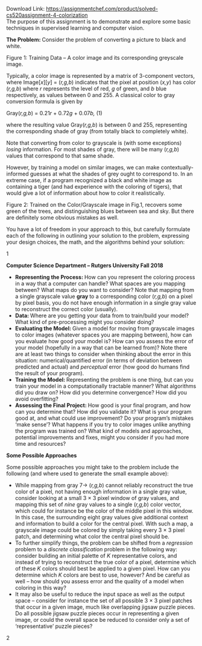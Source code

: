 Download Link: https://assignmentchef.com/product/solved-cs520assignment-4-colorization
<br>
The purpose of this assignment is to demonstrate and explore some basic techniques in supervised learning and computer vision.

<strong>The Problem: </strong>Consider the problem of converting a picture to black and white.

Figure 1: Training Data – A color image and its corresponding greyscale image.

Typically, a color image is represented by a matrix of 3-component vectors, where Image[<em>x</em>][<em>y</em>] = (<em>r,g,b</em>) indicates that the pixel at position (<em>x,y</em>) has color (<em>r,g,b</em>) where <em>r </em>represents the level of red, <em>g </em>of green, and <em>b </em>blue respectively, as values between 0 and 255. A classical color to gray conversion formula is given by

Gray(<em>r,g,b</em>) = 0<em>.</em>21<em>r </em>+ 0<em>.</em>72<em>g </em>+ 0<em>.</em>07<em>b,                                </em>(1)

where the resulting value Gray(<em>r,g,b</em>) is between 0 and 255, representing the corresponding shade of gray (from totally black to completely white).

Note that converting from color to grayscale is (with some exceptions) <em>losing </em>information. For most shades of gray, there will be many (<em>r,g,b</em>) values that correspond to that same shade.

However, by training a model on similar images, we can make contextually-informed guesses at what the shades of grey ought to correspond to. In an extreme case, if a program recognized a black and white image as containing a tiger (and had experience with the coloring of tigers), that would give a lot of information about how to color it realistically.

Figure 2: Trained on the Color/Grayscale image in Fig.1, recovers some green of the trees, and distinguishing blues between sea and sky. But there are definitely some obvious mistakes as well.

You have a lot of freedom in your approach to this, but carefully formulate each of the following in outlining your solution to the problem, expressing your design choices, the math, and the algorithms behind your solution:

1

<strong>Computer Science Department – Rutgers University                                                          Fall 2018</strong>

<ul>

 <li><strong>Representing the Process: </strong>How can you represent the coloring process in a way that a computer can handle? What spaces are you mapping between? What maps do you want to consider? Note that mapping from a single grayscale value <strong>gray </strong>to a corresponding color (<em>r,g,b</em>) on a pixel by pixel basis, you do not have enough information in a single gray value to reconstruct the correct color (usually).</li>

 <li><strong>Data: </strong>Where are you getting your data from to train/build your model? What kind of pre-processing might you consider doing?</li>

 <li><strong>Evaluating the Model: </strong>Given a model for moving from grayscale images to color images (whatever spaces you are mapping between), how can you evaluate how good your model is? How can you assess the error of your model (hopefully in a way that can be learned from)? Note there are at least two things to consider when thinking about the error in this situation: numerical/quantified error (in terms of deviation between predicted and actual) and <em>perceptual </em>error (how good do humans find the result of your program).</li>

 <li><strong>Training the Model: </strong>Representing the problem is one thing, but can you train your model in a computationally tractable manner? What algorithms did you draw on? How did you determine convergence? How did you avoid overfitting?</li>

 <li><strong>Assessing the Final Project: </strong>How good is your final program, and how can you determine that? How did you validate it? What is your program good at, and what could use improvement? Do your program’s mistakes ‘make sense’? What happens if you try to color images unlike anything the program was trained on? What kind of models and approaches, potential improvements and fixes, might you consider if you had more time and resources?</li>

</ul>

<strong>Some Possible Approaches</strong>

Some possible approaches you might take to the problem include the following (and where used to generate the small example above):

<ul>

 <li>While mapping from gray 7→ (<em>r,g,b</em>) cannot reliably reconstruct the true color of a pixel, not having enough information in a single gray value, consider looking at a small 3 × 3 pixel window of gray values, and mapping this set of <em>nine </em>gray values to a single (<em>r,g,b</em>) color vector, which could for instance be the color of the middle pixel in this window. In this case, the surrounding eight gray values give additional context and information to build a color for the central pixel. With such a map, a grayscale image could be colored by simply taking every 3 × 3 pixel patch, and determining what color the central pixel should be.</li>

 <li>To further simplify things, the problem can be shifted from a <em>regression </em>problem to a <em>discrete classification </em>problem in the following way: consider building an initial palette of <em>K </em>representative colors, and instead of trying to reconstruct the true color of a pixel, determine which of these <em>K </em>colors should best be applied to a given pixel. How can you determine which <em>K </em>colors are best to use, however? And be careful as well – how should you assess error and the quality of a model when coloring in this way?</li>

 <li>It may also be useful to reduce the input space as well as the output space – consider for instance the set of all possible 3 × 3 pixel patches that occur in a given image, much like overlapping jigsaw puzzle pieces. Do all possible jigsaw puzzle pieces occur in representing a given image, or could the overall space be reduced to consider only a set of ‘representative’ puzzle pieces?</li>

</ul>

2





